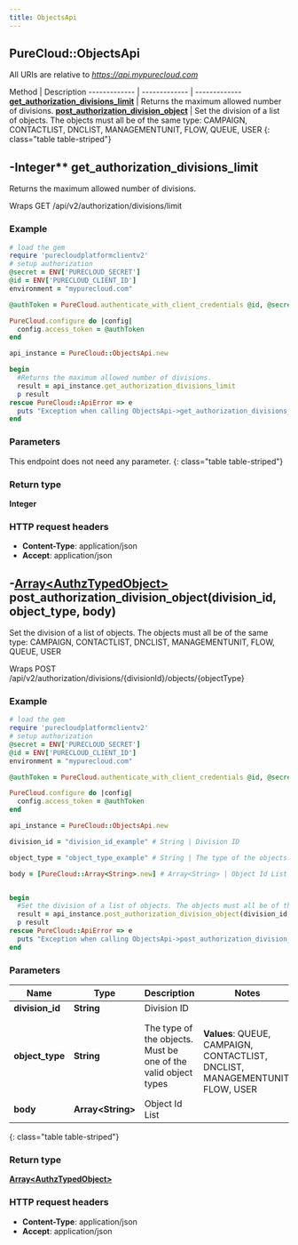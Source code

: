 ```yaml
---
title: ObjectsApi
---
```


## PureCloud::ObjectsApi

All URIs are relative to *https://api.mypurecloud.com*

Method | Description
------------- | ------------- | -------------
[**get_authorization_divisions_limit**](ObjectsApi.html#get_authorization_divisions_limit) | Returns the maximum allowed number of divisions.
[**post_authorization_division_object**](ObjectsApi.html#post_authorization_division_object) | Set the division of a list of objects. The objects must all be of the same type: CAMPAIGN, CONTACTLIST, DNCLIST, MANAGEMENTUNIT, FLOW, QUEUE, USER
{: class="table table-striped"}

<a name="get_authorization_divisions_limit"></a>

## -Integer** get_authorization_divisions_limit

Returns the maximum allowed number of divisions.



Wraps GET /api/v2/authorization/divisions/limit 


### Example
~~~ruby
# load the gem
require 'purecloudplatformclientv2'
# setup authorization
@secret = ENV['PURECLOUD_SECRET']
@id = ENV['PURECLOUD_CLIENT_ID']
environment = "mypurecloud.com"

@authToken = PureCloud.authenticate_with_client_credentials @id, @secret, environment

PureCloud.configure do |config|
  config.access_token = @authToken
end

api_instance = PureCloud::ObjectsApi.new

begin
  #Returns the maximum allowed number of divisions.
  result = api_instance.get_authorization_divisions_limit
  p result
rescue PureCloud::ApiError => e
  puts "Exception when calling ObjectsApi->get_authorization_divisions_limit: #{e}"
end
~~~

### Parameters
This endpoint does not need any parameter.
{: class="table table-striped"}


### Return type

**Integer**

### HTTP request headers

 - **Content-Type**: application/json
 - **Accept**: application/json



<a name="post_authorization_division_object"></a>

## -[**Array&lt;AuthzTypedObject&gt;**](AuthzTypedObject.html) post_authorization_division_object(division_id, object_type, body)

Set the division of a list of objects. The objects must all be of the same type: CAMPAIGN, CONTACTLIST, DNCLIST, MANAGEMENTUNIT, FLOW, QUEUE, USER



Wraps POST /api/v2/authorization/divisions/{divisionId}/objects/{objectType} 


### Example
~~~ruby
# load the gem
require 'purecloudplatformclientv2'
# setup authorization
@secret = ENV['PURECLOUD_SECRET']
@id = ENV['PURECLOUD_CLIENT_ID']
environment = "mypurecloud.com"

@authToken = PureCloud.authenticate_with_client_credentials @id, @secret, environment

PureCloud.configure do |config|
  config.access_token = @authToken
end

api_instance = PureCloud::ObjectsApi.new

division_id = "division_id_example" # String | Division ID

object_type = "object_type_example" # String | The type of the objects. Must be one of the valid object types

body = [PureCloud::Array<String>.new] # Array<String> | Object Id List


begin
  #Set the division of a list of objects. The objects must all be of the same type: CAMPAIGN, CONTACTLIST, DNCLIST, MANAGEMENTUNIT, FLOW, QUEUE, USER
  result = api_instance.post_authorization_division_object(division_id, object_type, body)
  p result
rescue PureCloud::ApiError => e
  puts "Exception when calling ObjectsApi->post_authorization_division_object: #{e}"
end
~~~

### Parameters

Name | Type | Description  | Notes
------------- | ------------- | ------------- | -------------
 **division_id** | **String**| Division ID |  |
 **object_type** | **String**| The type of the objects. Must be one of the valid object types | <br />**Values**: QUEUE, CAMPAIGN, CONTACTLIST, DNCLIST, MANAGEMENTUNIT, FLOW, USER |
 **body** | **Array&lt;String&gt;**| Object Id List |  |
{: class="table table-striped"}


### Return type

[**Array&lt;AuthzTypedObject&gt;**](AuthzTypedObject.html)

### HTTP request headers

 - **Content-Type**: application/json
 - **Accept**: application/json



